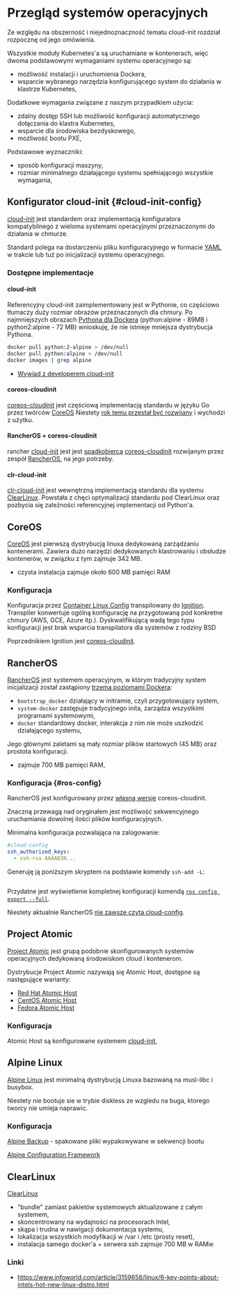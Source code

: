 # Przegląd systemów operacyjnych

Ze względu na obszerność i niejednoznaczność tematu cloud-init rozdział 
rozpocznę od jego omówienia.


Wszystkie moduły Kubernetes'a są uruchamiane w kontenerach, więc dwoma 
podstawowymi wymaganiami systemu operacyjnego są:

- możliwość instalacji i uruchomienia Dockera,
- wsparcie wybranego narzędzia konfigurującego system do działania w klastrze
  Kubernetes,


Dodatkowe wymagania związane z naszym przypadkiem użycia:

- zdalny dostęp SSH lub możliwość konfiguracji automatycznego dołączania do
  klastra Kubernetes,
- wsparcie dla środowiska bezdyskowego,
- możliwość bootu PXE,


Podstawowe wyznaczniki:

- sposób konfiguracji maszyny,
- rozmiar minimalnego działającego systemu spełniającego wszystkie wymagania,


## Konfigurator cloud-init {#cloud-init-config}

[cloud-init](https://cloud-init.io/) jest standardem oraz implementacją 
konfiguratora kompatybilnego z wieloma systemami operacyjnymi przeznaczonymi
do działania w chmurze.

Standard polega na dostarczeniu pliku konfiguracyjnego w formacie 
[YAML](http://yaml.org/) w trakcie lub tuż po inicjalizacji systemu 
operacyjnego. 

### Dostępne implementacje

#### cloud-init

Referencyjny cloud-init zaimplementowany jest w Pythonie, co częściowo 
tłumaczy duży rozmiar obrazów przeznaczonych dla chmury. Po najmniejszych 
obrazach [Pythona dla Dockera](https://hub.docker.com/_/python/)
(python:alpine - 89MB i python2:alpine - 72 MB) wnioskuję, że nie
istnieje mniejsza dystrybucja Pythona.

```bash
docker pull python:2-alpine > /dev/null
docker pull python:alpine > /dev/null
docker images | grep alpine
```

- [Wywiad z developerem cloud-init](https://www.podcastinit.com/cloud-init-with-scott-moser-episode-126)

#### coreos-cloudinit

[coreos-cloudinit](https://github.com/coreos/coreos-cloudinit) jest
częściową implementacją standardu w języku Go przez twórców [CoreOS](#coreos)
Niestety 
[rok temu przestał być rozwijany](https://github.com/coreos/coreos-cloudinit/commit/3460ca4414fd91de66cd581d997bf453fd895b67)
i wychodzi z użytku.

#### RancherOS + coreos-cloudinit
rancher [cloud-init](http://rancher.com/docs/os/latest/en/configuration/) jest
jest [spadkobiercą](https://github.com/rancher/os/commit/e2ed97648ad63455743ebc16080a82ee47f8bb0c)
[coreos-cloudinit](#coreos-cloudinit) rozwijanym przez zespół 
[RancherOS](#rancheros), na jego potrzeby.  

#### clr-cloud-init
[clr-cloud-init](https://clearlinux.org/blogs/announcing-clr-cloud-init) jest
wewnętrzną implementacją standardu dla systemu [ClearLinux](#clearlinux).
Powstała z chęci optymalizacji standardu pod ClearLinux oraz pozbycia się
zależności referencyjnej implementacji od Python'a.


## CoreOS 
[CoreOS](https://coreos.com/) jest pierwszą dystrybucją linuxa dedykowaną
zarządzaniu kontenerami. Zawiera dużo narzędzi dedykowanych klastrowaniu i
obsłudze kontenerów, w związku z tym zajmuje 342 MB.

- czysta instalacja zajmuje około 600 MB pamięci RAM

### Konfiguracja
Konfiguracja przez [Container Linux Config](https://coreos.com/os/docs/latest/provisioning.html) 
transpilowany do [Ignition](https://coreos.com/ignition/docs/latest/).
Transpiler konwertuje ogólną konfigurację na przygotowaną pod konkretne
chmury (AWS, GCE, Azure itp.). 
Dyskwalifikującą wadą tego typu konfiguracji jest brak wsparcia transpilatora
dla systemów z rodziny BSD

Poprzednikiem Ignition jest [coreos-cloudinit](#coreos-cloudinit).

## RancherOS
[RancherOS](https://rancher.com/rancher-os/) jest systemem operacyjnym,
w którym tradycyjny system inicjalizacji został zastąpiony [trzema poziomami
Dockera](http://rancher.com/docs/os/latest/en/configuration/docker/):

- `bootstrap_docker` działający w initramie, czyli przygotowujący system,
- `system-docker` zastępuje tradycyjnego inita, zarządza wszystkimi
  programami systemowymi,
- `docker` standardowy docker, interakcja z nim nie może uszkodzić
  działającego systemu,
  
Jego głównymi zaletami są mały rozmiar plików startowych (45 MB) oraz 
prostota konfiguracji.

- zajmuje 700 MB pamięci RAM,
 
### Konfiguracja {#ros-config}
RancherOS jest konfigurowany przez [własną wersję](#rancheros-+-coreos-cloudinit)
coreos-cloudinit.

Znaczną przewagą nad oryginałem jest możliwość sekwencyjnego uruchamiania 
dowolnej ilości plików konfiguracyjnych.

Minimalna konfiguracja pozwalająca na zalogowanie:
```yaml
#cloud-config
ssh_authorized_keys:
  - ssh-rsa AAAAB3N...
```

Generuję ją poniższym skryptem na podstawie komendy `ssh-add -L`:
```{.bash include=ipxe-boot/bin/install-rancher.sh startLine=18 endLine=20}
```

Przydatne jest wyświetlenie kompletnej konfiguracji komendą
[`ros config export --full`](https://forums.rancher.com/t/good-cloud-config-reference/5238/3).

Niestety aktualnie RancherOS 
[nie zawsze czyta cloud-config](https://github.com/rancher/os/issues/2204).



## Project Atomic
[Project Atomic](https://www.projectatomic.io/) jest grupą podobnie 
skonfigurowanych systemów operacyjnych dedykowaną środowiskom cloud i
kontenerom.

Dystrybucje Project Atomic nazywają się Atomic Host, dostępne są następujące 
warianty:

- [Red Hat Atomic Host](https://www.redhat.com/en/resources/enterprise-linux-atomic-host-datasheet)
- [CentOS Atomic Host](https://wiki.centos.org/SpecialInterestGroup/Atomic/Download/)
- [Fedora Atomic Host](https://getfedora.org/atomic/download/)


### Konfiguracja
Atomic Host są konfigurowane systemem [cloud-init](https://cloud-init.io/),

## Alpine Linux
[Alpine Linux](https://alpinelinux.org/) jest minimalną dystrybucją Linuxa
bazowaną na musl-libc i busybox.

Niestety nie bootuje sie w trybie diskless ze wzgledu na buga, ktorego tworcy 
nie umieja naprawic.


### Konfiguracja
[Alpine Backup](https://wiki.alpinelinux.org/wiki/Alpine_local_backup) - spakowane pliki wypakowywane w sekwencji bootu

[Alpine Configuration Framework](http://wiki.alpinelinux.org/wiki/Alpine_Configuration_Framework_Design)


## ClearLinux

[ClearLinux](https://clearlinux.org/)

- "bundle" zamiast pakietów systemowych aktualizowane z całym systemem,
- skoncentrowany na wydajności na procesorach Intel,
- skąpa i trudna w nawigacji dokumentacja systemu,
- lokalizacja wszystkich modyfikacji w /var i /etc (prosty reset),
- instalacja samego docker'a + serwera ssh zajmuje 700 MB w RAMie

### Linki
- https://www.infoworld.com/article/3159658/linux/6-key-points-about-intels-hot-new-linux-distro.html
